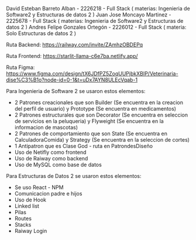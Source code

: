 David Esteban Barreto Alban - 2226218 - Full Stack ( materias: Ingenieria de Software2 y  Estructuras de datos 2 )
Juan Jose Moncayo Martinez - 2225678 - Full Stack ( materias: Ingenieria de Software2 y  Estructuras de datos 2 )
Andres Felipe Gonzales Ortegón - 2226012 - Full Stack ( materia: Solo Estructuras de datos 2 )

Ruta Backend: https://railway.com/invite/ZAmhzOBDEPq

Ruta Frontend: https://starlit-llama-c6e7ba.netlify.app/

Ruta Figma: https://www.figma.com/design/tX6JDfPZ5ZoqUUPjbkXBIP/Veterinaria-dise%C3%B1o?node-id=0-1&t=uDx7AYN8ULEcVqab-1

Para Ingenieria de Software 2 se usaron estos elementos:
 - 2 Patrones creacionales que son Builder (Se encuentra en la creacion del perfil de usuario) y Prototype (Se encuentra en medicamentos)
 - 2 Patrones estructurales que son Decorator (Se encuentra en seleccion de servicios en la peluqueria) y Flyweight (Se encuentra en la informacion de mascotas)
 - 2 Patrones de comportamiento que son State (Se encuentra en CalculadoraComida) y Strategy (Se encuentra en la seleccion de cortes)
 - 1 Antipatron que es Clase God - ruta en PatrondesDiseño
 - Uso de Netifly como frontend
 - Uso de Raiway como backend
 - Uso de MySQL como base de datos

Para Estructuras de Datos 2 se usaron estos elementos:
 - Se uso React - NPM 
 - Comunicacion padre e hijos
 - Uso de Hook
 - Linked list
 - Pilas
 - Routes
 - Stacks
 - Raiway Login